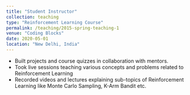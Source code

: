 ```yaml
---
title: "Student Instructor"
collection: teaching
type: "Reinforcement Learning Course"
permalink: /teaching/2015-spring-teaching-1
venue: "Coding Blocks"
date: 2020-05-01
location: "New Delhi, India"
---
```


- Built projects and course quizzes in collaboration with mentors.
- Took live sessions teaching various concepts and problems related to Reinforcement Learning
- Recorded videos and lectures explaining sub-topics of Reinforcement Learning like Monte Carlo Sampling, K-Arm Bandit etc.
